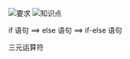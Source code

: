 ![要求](https://cdn.jsdelivr.net/gh/Vixcity/FigureBed/img/20211228122249.png)
![知识点](https://cdn.jsdelivr.net/gh/Vixcity/FigureBed/img/20211228122308.png)

if 语句 ==> else 语句 ==> if-else 语句

三元运算符
